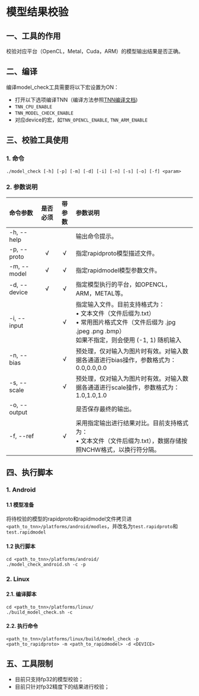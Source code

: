 # 模型结果校验
## 一、工具的作用
校验对应平台（OpenCL，Metal，Cuda，ARM）的模型输出结果是否正确。

## 二、编译
编译model_check工具需要将以下宏设置为ON：  
* 打开以下选项编译TNN（编译方法参照[TNN编译文档](../user/compile.md))
* `TNN_CPU_ENABLE`  
* `TNN_MODEL_CHECK_ENABLE`
* 对应device的宏，如`TNN_OPENCL_ENABLE`, `TNN_ARM_ENABLE`

## 三、校验工具使用
### 1. 命令
```
./model_check [-h] [-p] [-m] [-d] [-i] [-n] [-s] [-o] [-f] <param>
```
### 2. 参数说明

|命令参数           |是否必须|带参数 |参数说明                                       |  
|:------------------|:------:|:-----:|:-------------------------------------------|  
|-h, --help         |        |       |输出命令提示。                                |  
|-p, --proto        |&radic; |&radic;|指定rapidproto模型描述文件。                   |   
|-m, --model        |&radic; |&radic;|指定rapidmodel模型参数文件。                   |  
|-d, --device       |&radic; |&radic;|指定模型执行的平台，如OPENCL，ARM，METAL等。    |  
|-i, --input        |        |&radic;|指定输入文件。目前支持格式为：<br>&bull; 文本文件（文件后缀为.txt）<br>&bull; 常用图片格式文件（文件后缀为 .jpg .jpeg .png .bmp）<br>如果不指定，则会使用 (-1, 1) 随机输入|  
|-n, --bias         |        |&radic;|预处理，仅对输入为图片时有效。对输入数据各通道进行bias操作，参数格式为：0.0,0.0,0.0|  
|-s, --scale        |        |&radic;|预处理，仅对输入为图片时有效。对输入数据各通道进行scale操作，参数格式为：1.0,1.0,1.0|  
|-o, --output       |        |       |是否保存最终的输出。                           |  
|-f, --ref          |        |&radic;|采用指定输出进行结果对比。目前支持格式为：<br>&bull; 文本文件（文件后缀为.txt），数据存储按照NCHW格式，以换行符分隔。|  

## 四、执行脚本
### 1. Android
#### 1.1 模型准备
将待校验的模型的rapidproto和rapidmodel文件拷贝进`<path_to_tnn>/platforms/android/modles`，并改名为`test.rapidproto`和`test.rapidmodel`
#### 1.2 执行脚本
```
cd <path_to_tnn>/platforms/android/
./model_check_android.sh -c -p
```
### 2. Linux
#### 2.1. 编译脚本
```
cd <path_to_tnn>/platforms/linux/
./build_model_check.sh -c
```
#### 2.2. 执行命令
```
<path_to_tnn>/platforms/linux/build/model_check -p <path_to_rapidproto> -m <path_to_rapidmodel> -d <DEVICE>
```

## 五、工具限制
* 目前只支持fp32的模型校验；
* 目前只针对fp32精度下的结果进行校验；
